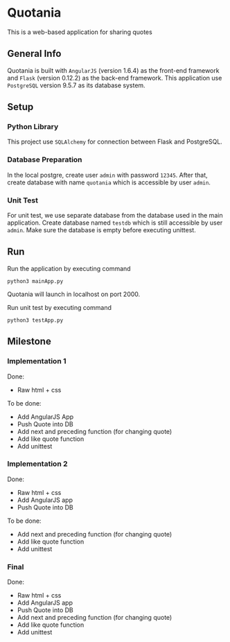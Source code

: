 # Quotania
This is a web-based application for sharing quotes

## General Info
Quotania is built with `AngularJS` (version 1.6.4) as the front-end framework and `Flask` (version 0.12.2) as the back-end framework. This application use `PostgreSQL` version 9.5.7 as its database system.

## Setup
### Python Library
This project use `SQLAlchemy` for connection between Flask and PostgreSQL.
### Database Preparation
In the local postgre, create user `admin` with password `12345`. After that, create database with name `quotania` which is accessible by user `admin`.
### Unit Test
For unit test, we use separate database from the database used in the main application. Create database named `testdb` which is still accessible by user `admin`. Make sure the database is empty before executing unittest.
 
## Run
Run the application by executing command
```
python3 mainApp.py
```
Quotania will launch in localhost on port 2000.

Run unit test by executing command
```
python3 testApp.py
```

## Milestone
### Implementation 1
Done:
- Raw html + css

To be done:
- Add AngularJS App
- Push Quote into DB
- Add next and preceding function (for changing quote)
- Add like quote function
- Add unittest

### Implementation 2
Done:
- Raw html + css
- Add AngularJS app
- Push Quote into DB

To be done:
- Add next and preceding function (for changing quote)
- Add like quote function
- Add unittest

### Final
Done:
- Raw html + css
- Add AngularJS app
- Push Quote into DB
- Add next and preceding function (for changing quote)
- Add like quote function
- Add unittest